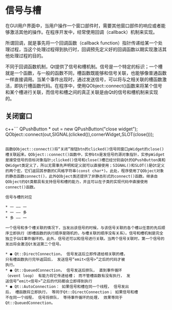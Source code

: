 # 信号与槽

在GUI用户界面中，当用户操作一个窗口部件时，需要其他窗口部件的响应或者能够激活其他的操作。在程序开发中，经常使用回调（callback）机制来实现。

   所谓回调，就是事先将一个回调函数（callback function）指针传递给某一个处理过程，当这个处理过程得到执行时，回调预先定义好的回调函数以期实现激活其他处理过程的目的。

不同于回调函数机制，Qt提供了信号和槽机制。信号是一个特定的标识；一个槽就是一个函数，与一般的函数不同，槽函数既能够和信号关联，也能够像普通函数一样直接调用。当某个事件出现时，通过发送信号，可以将与之相关联的槽函数激活，即执行槽函数代码。在程序中，使用QObject::connect()函数来将某个信号和某个槽进行关联，而信号和槽之间的真正关联是由Qt的信号和槽机制来实现的。

## 关闭窗口

c++```
   QPushButton * out = new QPushButton("close widget");
   QObject::connect(out,SIGNAL(clicked()),cornerWidget,SLOT(close()));
```

函数QObject::connect()将“关闭”按钮btn的clicked()信号同窗口pWidget的close()槽关联起来。QObject::connect()函数中，实参btn是发信号的源对象指针，实参pWidget是接受信号的目标对象指针;clicked()信号和close()槽已经分别由Qt的QPushButton类和QWidget类定义了，所以无需事先声明和定义就可以直接使用；SIGNAL()和SLOT()是Qt定义的两个宏，它们返回其参数的C风格字符串(const char*)。此处，程序使用了QObject对象的静态函数connect()，此外QObject类还提供了非静态形式的connect()函数。继承自QObject的Qt类都具有支持信号和槽的能力，并且可以在子类的实现代码中直接使用connect()函数。

信号与槽的对应

* 一 —— 一
* 一 —— 多
* 多 —— 一

一个信号和多个槽关联的情况下，当发出该信号的时候，与该信号关联的各个槽以任意的先后顺序立即执行（即槽函数的执行顺序是随机的，与槽关联的顺序没有关系）。信号和槽机制是完全独立于GUI事件循环的。此外，信号还可以和信号进行关联。当两个信号关联时，第一个信号的发出将会激活Qt发送第二个信号。

* ● Qt::DirectConnection， 信号发送后立即传递给相关联的槽，
只有槽函数执行完毕返回后， 发送信号“emit<信号>”之后的代码才被
执行。
* ● Qt::QueuedConnection， 信号发送后排队， 直到事件循环
（event loop） 有能力将它传递给槽； 而不管槽函数有没有执行， 发
送信号“emit<信号>”之后的代码都会立即得到执行
* ● Qt::AutoConnection： 如果信号和槽在同一个线程， 信号发出
后， 槽函数将立即执行， 等同于Qt::DirectConnection； 如果信号和槽
不在同一个线程， 信号将排队， 等待事件循环的处理， 效果等同于
Qt::QueuedConnection。
